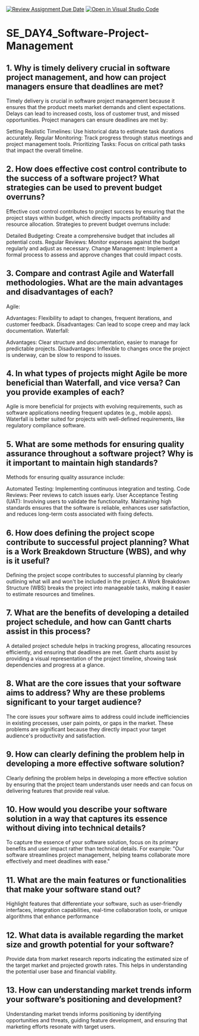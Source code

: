 [![Review Assignment Due Date](https://classroom.github.com/assets/deadline-readme-button-22041afd0340ce965d47ae6ef1cefeee28c7c493a6346c4f15d667ab976d596c.svg)](https://classroom.github.com/a/9pw6JKcu)
[![Open in Visual Studio Code](https://classroom.github.com/assets/open-in-vscode-2e0aaae1b6195c2367325f4f02e2d04e9abb55f0b24a779b69b11b9e10269abc.svg)](https://classroom.github.com/online_ide?assignment_repo_id=18501067&assignment_repo_type=AssignmentRepo)
# SE_DAY4_Software-Project-Management
## 1. Why is timely delivery crucial in software project management, and how can project managers ensure that deadlines are met?
Timely delivery is crucial in software project management because it ensures that the product meets market demands and client expectations. Delays can lead to increased costs, loss of customer trust, and missed opportunities. Project managers can ensure deadlines are met by:

Setting Realistic Timelines: Use historical data to estimate task durations accurately.
Regular Monitoring: Track progress through status meetings and project management tools.
Prioritizing Tasks: Focus on critical path tasks that impact the overall timeline.

## 2. How does effective cost control contribute to the success of a software project? What strategies can be used to prevent budget overruns?
Effective cost control contributes to project success by ensuring that the project stays within budget, which directly impacts profitability and resource allocation. Strategies to prevent budget overruns include:

Detailed Budgeting: Create a comprehensive budget that includes all potential costs.
Regular Reviews: Monitor expenses against the budget regularly and adjust as necessary.
Change Management: Implement a formal process to assess and approve changes that could impact costs.

## 3. Compare and contrast Agile and Waterfall methodologies. What are the main advantages and disadvantages of each?
Agile:

Advantages: Flexibility to adapt to changes, frequent iterations, and customer feedback.
Disadvantages: Can lead to scope creep and may lack documentation.
Waterfall:

Advantages: Clear structure and documentation, easier to manage for predictable projects.
Disadvantages: Inflexible to changes once the project is underway, can be slow to respond to issues.

## 4. In what types of projects might Agile be more beneficial than Waterfall, and vice versa? Can you provide examples of each?
Agile is more beneficial for projects with evolving requirements, such as software applications needing frequent updates (e.g., mobile apps). Waterfall is better suited for projects with well-defined requirements, like regulatory compliance software.

## 5. What are some methods for ensuring quality assurance throughout a software project? Why is it important to maintain high standards?
Methods for ensuring quality assurance include:

Automated Testing: Implementing continuous integration and testing.
Code Reviews: Peer reviews to catch issues early.
User Acceptance Testing (UAT): Involving users to validate the functionality.
Maintaining high standards ensures that the software is reliable, enhances user satisfaction, and reduces long-term costs associated with fixing defects.

## 6. How does defining the project scope contribute to successful project planning? What is a Work Breakdown Structure (WBS), and why is it useful?
Defining the project scope contributes to successful planning by clearly outlining what will and won't be included in the project. A Work Breakdown Structure (WBS) breaks the project into manageable tasks, making it easier to estimate resources and timelines.

## 7. What are the benefits of developing a detailed project schedule, and how can Gantt charts assist in this process?
A detailed project schedule helps in tracking progress, allocating resources efficiently, and ensuring that deadlines are met. Gantt charts assist by providing a visual representation of the project timeline, showing task dependencies and progress at a glance.

## 8. What are the core issues that your software aims to address? Why are these problems significant to your target audience?
The core issues your software aims to address could include inefficiencies in existing processes, user pain points, or gaps in the market. These problems are significant because they directly impact your target audience's productivity and satisfaction.

## 9. How can clearly defining the problem help in developing a more effective software solution?
Clearly defining the problem helps in developing a more effective solution by ensuring that the project team understands user needs and can focus on delivering features that provide real value.

## 10. How would you describe your software solution in a way that captures its essence without diving into technical details?
To capture the essence of your software solution, focus on its primary benefits and user impact rather than technical details. For example: "Our software streamlines project management, helping teams collaborate more effectively and meet deadlines with ease."

## 11. What are the main features or functionalities that make your software stand out?
Highlight features that differentiate your software, such as user-friendly interfaces, integration capabilities, real-time collaboration tools, or unique algorithms that enhance performance

## 12. What data is available regarding the market size and growth potential for your software?
Provide data from market research reports indicating the estimated size of the target market and projected growth rates. This helps in understanding the potential user base and financial viability.

## 13. How can understanding market trends inform your software’s positioning and development? 
Understanding market trends informs positioning by identifying opportunities and threats, guiding feature development, and ensuring that marketing efforts resonate with target users.

